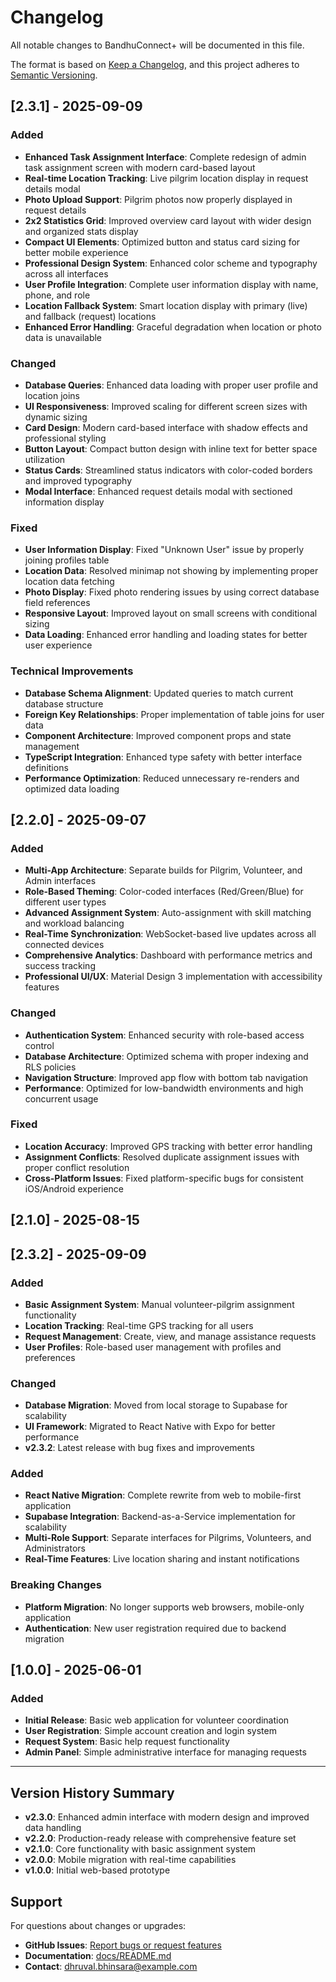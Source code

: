 # Changelog

All notable changes to BandhuConnect+ will be documented in this file.

The format is based on [Keep a Changelog](https://keepachangelog.com/en/1.0.0/),
and this project adheres to [Semantic Versioning](https://semver.org/spec/v2.0.0.html).

## [2.3.1] - 2025-09-09

### Added

- **Enhanced Task Assignment Interface**: Complete redesign of admin task assignment screen with modern card-based layout
- **Real-time Location Tracking**: Live pilgrim location display in request details modal
- **Photo Upload Support**: Pilgrim photos now properly displayed in request details
- **2x2 Statistics Grid**: Improved overview card layout with wider design and organized stats display
- **Compact UI Elements**: Optimized button and status card sizing for better mobile experience
- **Professional Design System**: Enhanced color scheme and typography across all interfaces
- **User Profile Integration**: Complete user information display with name, phone, and role
- **Location Fallback System**: Smart location display with primary (live) and fallback (request) locations
- **Enhanced Error Handling**: Graceful degradation when location or photo data is unavailable

### Changed

- **Database Queries**: Enhanced data loading with proper user profile and location joins
- **UI Responsiveness**: Improved scaling for different screen sizes with dynamic sizing
- **Card Design**: Modern card-based interface with shadow effects and professional styling
- **Button Layout**: Compact button design with inline text for better space utilization
- **Status Cards**: Streamlined status indicators with color-coded borders and improved typography
- **Modal Interface**: Enhanced request details modal with sectioned information display

### Fixed

- **User Information Display**: Fixed "Unknown User" issue by properly joining profiles table
- **Location Data**: Resolved minimap not showing by implementing proper location data fetching
- **Photo Display**: Fixed photo rendering issues by using correct database field references
- **Responsive Layout**: Improved layout on small screens with conditional sizing
- **Data Loading**: Enhanced error handling and loading states for better user experience

### Technical Improvements

- **Database Schema Alignment**: Updated queries to match current database structure
- **Foreign Key Relationships**: Proper implementation of table joins for user data
- **Component Architecture**: Improved component props and state management
- **TypeScript Integration**: Enhanced type safety with better interface definitions
- **Performance Optimization**: Reduced unnecessary re-renders and optimized data loading

## [2.2.0] - 2025-09-07

### Added

- **Multi-App Architecture**: Separate builds for Pilgrim, Volunteer, and Admin interfaces
- **Role-Based Theming**: Color-coded interfaces (Red/Green/Blue) for different user types
- **Advanced Assignment System**: Auto-assignment with skill matching and workload balancing
- **Real-Time Synchronization**: WebSocket-based live updates across all connected devices
- **Comprehensive Analytics**: Dashboard with performance metrics and success tracking
- **Professional UI/UX**: Material Design 3 implementation with accessibility features

### Changed

- **Authentication System**: Enhanced security with role-based access control
- **Database Architecture**: Optimized schema with proper indexing and RLS policies
- **Navigation Structure**: Improved app flow with bottom tab navigation
- **Performance**: Optimized for low-bandwidth environments and high concurrent usage

### Fixed

- **Location Accuracy**: Improved GPS tracking with better error handling
- **Assignment Conflicts**: Resolved duplicate assignment issues with proper conflict resolution
- **Cross-Platform Issues**: Fixed platform-specific bugs for consistent iOS/Android experience

## [2.1.0] - 2025-08-15

## [2.3.2] - 2025-09-09

### Added

- **Basic Assignment System**: Manual volunteer-pilgrim assignment functionality
- **Location Tracking**: Real-time GPS tracking for all users
- **Request Management**: Create, view, and manage assistance requests
- **User Profiles**: Role-based user management with profiles and preferences

### Changed

- **Database Migration**: Moved from local storage to Supabase for scalability
- **UI Framework**: Migrated to React Native with Expo for better performance
- **v2.3.2**: Latest release with bug fixes and improvements

### Added

- **React Native Migration**: Complete rewrite from web to mobile-first application
- **Supabase Integration**: Backend-as-a-Service implementation for scalability
- **Multi-Role Support**: Separate interfaces for Pilgrims, Volunteers, and Administrators
- **Real-Time Features**: Live location sharing and instant notifications

### Breaking Changes

- **Platform Migration**: No longer supports web browsers, mobile-only application
- **Authentication**: New user registration required due to backend migration

## [1.0.0] - 2025-06-01

### Added

- **Initial Release**: Basic web application for volunteer coordination
- **User Registration**: Simple account creation and login system
- **Request System**: Basic help request functionality
- **Admin Panel**: Simple administrative interface for managing requests

---

## Version History Summary

- **v2.3.0**: Enhanced admin interface with modern design and improved data handling
- **v2.2.0**: Production-ready release with comprehensive feature set
- **v2.1.0**: Core functionality with basic assignment system
- **v2.0.0**: Mobile migration with real-time capabilities
- **v1.0.0**: Initial web-based prototype

## Support

For questions about changes or upgrades:

- **GitHub Issues**: [Report bugs or request features](https://github.com/DhruvalBhinsara1/BandhuConnect_Plus/issues)
- **Documentation**: [docs/README.md](./docs/README.md)
- **Contact**: dhruval.bhinsara@example.com
